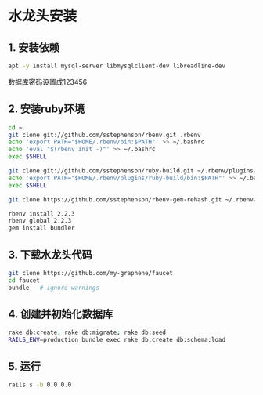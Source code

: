 # 水龙头安装

## 1. 安装依赖

```bash
apt -y install mysql-server libmysqlclient-dev libreadline-dev
```

数据库密码设置成123456

## 2. 安装ruby环境

```bash
cd ~
git clone git://github.com/sstephenson/rbenv.git .rbenv
echo 'export PATH="$HOME/.rbenv/bin:$PATH"' >> ~/.bashrc
echo 'eval "$(rbenv init -)"' >> ~/.bashrc
exec $SHELL

git clone git://github.com/sstephenson/ruby-build.git ~/.rbenv/plugins/ruby-build
echo 'export PATH="$HOME/.rbenv/plugins/ruby-build/bin:$PATH"' >> ~/.bashrc
exec $SHELL

git clone https://github.com/sstephenson/rbenv-gem-rehash.git ~/.rbenv/plugins/rbenv-gem-rehash

rbenv install 2.2.3
rbenv global 2.2.3
gem install bundler
```

## 3. 下载水龙头代码

```bash
git clone https://github.com/my-graphene/faucet
cd faucet
bundle   # ignore warnings
```

## 4. 创建并初始化数据库

```bash
rake db:create; rake db:migrate; rake db:seed
RAILS_ENV=production bundle exec rake db:create db:schema:load
```

## 5. 运行

```bash
rails s -b 0.0.0.0
```

